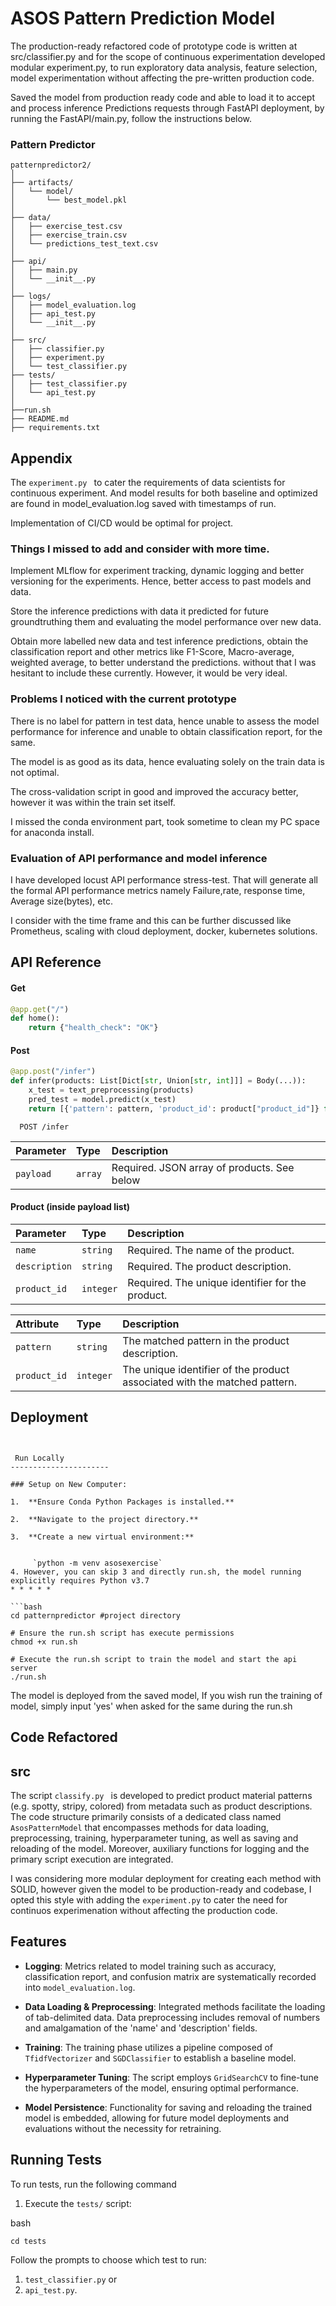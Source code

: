 
# ASOS Pattern Prediction Model 

The production-ready refactored code of prototype code is written at src/classifier.py and for the scope of continuous experimentation developed modular experiment.py, to run exploratory data analysis, feature selection, model experimentation without affecting the pre-written production code.

Saved the model from production ready code and able to load it to accept and process inference Predictions requests through FastAPI deployment, by running the FastAPI/main.py, follow the instructions below. 

### Pattern Predictor 

```
patternpredictor2/
│
├── artifacts/
│   └── model/
│       └── best_model.pkl
│
├── data/
│   ├── exercise_test.csv
│   ├── exercise_train.csv
│   └── predictions_test_text.csv
│
├── api/
│   ├── main.py
│   └── __init__.py
│
├── logs/
│   ├── model_evaluation.log
│   ├── api_test.py
│   └── __init__.py
│
├── src/
│   ├── classifier.py
│   ├── experiment.py
│   └── test_classifier.py
├── tests/
│   ├── test_classifier.py
│   └── api_test.py
│
├──run.sh
├── README.md
├── requirements.txt

```

## Appendix

The ```experiment.py ``` to cater the requirements of data scientists for continuous experiment. And model results for both baseline and optimized are found in model_evaluation.log saved with timestamps of run.

Implementation of CI/CD would be optimal for project.

### Things I missed to add and consider with more time.

Implement MLflow for experiment tracking, dynamic logging and better versioning for the experiments. Hence, better access to past models and data.

Store the inference predictions with data it predicted for future groundtruthing them and evaluating the model performance over new data.

Obtain more labelled new data and test inference predictions, obtain the classification report and other metrics like F1-Score, Macro-average, weighted average, to better understand the predictions. without that I was hesitant to include these currently. However, it would be very ideal.

### Problems I noticed with the current prototype

There is no label for pattern in test data, hence unable to assess the model performance for inference and unable to obtain classification report, for the same. 

The model is as good as its data, hence evaluating solely on the train data is not optimal.

The cross-validation script in good and improved the accuracy better, however it was within the train set itself.

I missed the conda environment part, took sometime to clean my PC space for anaconda install.

### Evaluation of API performance and model inference

I have developed locust API performance stress-test. That will generate all the formal API performance metrics namely Failure,rate, response time, Average size(bytes), etc.

I consider with the time frame and this can be further discussed like Prometheus, scaling with cloud deployment, docker, kubernetes solutions.



## API Reference

#### Get 

```python
@app.get("/")
def home():
    return {"health_check": "OK"}
```
#### Post 
```python
@app.post("/infer")
def infer(products: List[Dict[str, Union[str, int]]] = Body(...)):
    x_test = text_preprocessing(products)
    pred_test = model.predict(x_test)
    return [{'pattern': pattern, 'product_id': product["product_id"]} for pattern, product in zip(pred_test, products)]
```

```http
  POST /infer
```

| Parameter  | Type     | Description                           |
| :--------- | :------- | :------------------------------------ |
| `payload`  | `array`  | Required. JSON array of products. See below   |


#### Product (inside payload list)

| Parameter  | Type     | Description                           |
| :--------- | :------- | :------------------------------------ |
| `name`     | `string` | Required. The name of the product.    |
| `description` | `string` | Required. The product description. |
| `product_id`  | `integer` | Required. The unique identifier for the product. |

| Attribute  | Type     | Description                                  |
| :--------- | :------- | :------------------------------------------- |
| `pattern`  | `string` | The matched pattern in the product description. |
| `product_id` | `integer` | The unique identifier of the product associated with the matched pattern. |



## Deployment


```


 Run Locally
----------------------

### Setup on New Computer:

1.  **Ensure Conda Python Packages is installed.**

2.  **Navigate to the project directory.**

3.  **Create a new virtual environment:**


     `python -m venv asosexercise`
4. However, you can skip 3 and directly run.sh, the model running explicitly requires Python v3.7
* * * * *

```bash
cd patternpredictor #project directory

# Ensure the run.sh script has execute permissions
chmod +x run.sh

# Execute the run.sh script to train the model and start the api server
./run.sh

```
The model is deployed from the saved model, If you wish run the training of model, simply input 'yes' when asked for the same during the run.sh 



## Code Refactored


src
------------

The script ````classify.py ````  is developed to predict product material patterns (e.g. spotty, stripy, colored) from metadata such as product descriptions. The code structure primarily consists of a dedicated class named `AsosPatternModel` that encompasses methods for data loading, preprocessing, training, hyperparameter tuning, as well as saving and reloading of the model. Moreover, auxiliary functions for logging and the primary script execution are integrated. 

I was considering more modular deployment for creating each method with SOLID, however given the model to be production-ready and codebase, I opted this style with adding the ```experiment.py``` to cater the need for continuos experimenation without affecting the production code.

Features
--------

-   **Logging**: Metrics related to model training such as accuracy, classification report, and confusion matrix are systematically recorded into `model_evaluation.log`.

-   **Data Loading & Preprocessing**: Integrated methods facilitate the loading of tab-delimited data. Data preprocessing includes removal of numbers and amalgamation of the 'name' and 'description' fields.

-   **Training**: The training phase utilizes a pipeline composed of `TfidfVectorizer` and `SGDClassifier` to establish a baseline model.

-   **Hyperparameter Tuning**: The script employs `GridSearchCV` to fine-tune the hyperparameters of the model, ensuring optimal performance.

-   **Model Persistence**: Functionality for saving and reloading the trained model is embedded, allowing for future model deployments and evaluations without the necessity for retraining.
## Running Tests

To run tests, run the following command

1.  Execute the `tests/` script:

bash

`cd tests`

Follow the prompts to choose which test to run: 
1. `test_classifier.py` or 
2. `api_test.py`.

